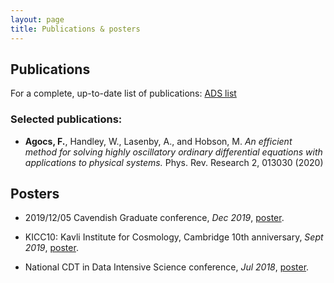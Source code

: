 ```yaml
---
layout: page
title: Publications & posters
---
```


## Publications

For a complete, up-to-date list of publications: [ADS
list](https://ui.adsabs.harvard.edu/search/q=author%3A(%22Agocs%2C%20F%22)&sort=date%20desc%2C%20bibcode%20desc&p_=0)

### Selected publications: 

- **Agocs, F.**, Handley, W., Lasenby, A., and Hobson, M. *An efficient method for solving highly oscillatory ordinary differential equations with applications to physical systems.* Phys. Rev. Research 2, 013030 (2020) 

## Posters

- 2019/12/05 Cavendish Graduate conference, *Dec 2019*, <a href="https://fruzsinaagocs.github.io/images/cav-grad-conf-poster.pdf" target="_blank">poster</a>.

- KICC10: Kavli Institute for Cosmology, Cambridge 10th anniversary, *Sept 2019*, <a href="https://fruzsinaagocs.github.io/images/KICC10-poster-web.pdf" target="_blank">poster</a>.

- National CDT in Data Intensive Science conference, *Jul 2018*, <a href="https://fruzsinaagocs.github.io/images/cdt-poster.pdf" target="_blank">poster</a>.

